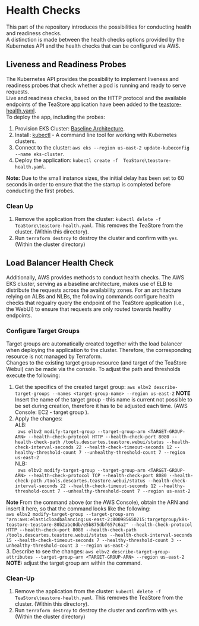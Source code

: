 # Health Checks

This part of the repository introduces the possibilities for conducting health and readiness checks.  
A distinction is made between the health checks options provided by the Kubernetes API and the health checks that can be configured via AWS.

## Liveness and Readiness Probes

The Kubernetes API provides the possibility to implement liveness and readiness probes that check whether a pod is running and ready to serve requests.  
Live and readiness checks, based on the HTTP protocol and the available endpoints of the TeaStore application have been added to the [teastore-health.yaml](https://github.com/frankakn/reliability-deployment/blob/main/Deployment/Reliability/HealthChecks/TeaStore/teastore-health.yaml).  
To deploy the app, including the probes:
1. Provision EKS Cluster: [Baseline Architecture](https://github.com/frankakn/reliability-deployment/tree/main/Deployment/BaselineArchitecture).
2. Install: [kubectl](https://kubernetes.io/de/docs/tasks/tools/install-kubectl/) - A command line tool for working with Kubernetes clusters.
3. Connect to the cluster: ``aws eks --region us-east-2 update-kubeconfig --name eks-cluster``.
4. Deploy the application: `` kubectl create -f  TeaStore\teastore-health.yaml ``.

**Note:** Due to the small instance sizes, the initial delay has been set to 60 seconds in order to ensure that the the startup is completed before conducting the first probes. 

### Clean Up

1. Remove the application from the cluster: `` kubectl delete -f  TeaStore\teastore-health.yaml ``. This removes the TeaStore from the cluster. (Within this directory).
2. Run ``terraform destroy`` to destroy the cluster and confirm with ``yes``. (Within the cluster directory)

## Load Balancer Health Check

Additionally, AWS provides methods to conduct health checks. The AWS EKS cluster, serving as a baseline architecture, makes use of ELB to distribute the requests across the availability zones. For an architecture relying on ALBs and NLBs, the following commands configure health checks that regualry query the endpoint of the TeaStore application (i.e., the WebUI) to ensure that requests are only routed towards healthy endpoints. 

### Configure Target Groups 

Target groups are automatically created together with the load balancer when deploying the application to the cluster. Therefore, the corresponding resource is not managed by Terraform.  
Changes to the existing target group resource (and target of the TeaStore Webui) can be made via the console. To adjust the path and thresholds execute the following:

1. Get the specifics of the created target group: ``aws elbv2 describe-target-groups --names <target-group-name> --region us-east-2``  **NOTE** Insert the name of the target group - this name is current not possible to be set during creation, therefore it has to be adjusted each time. (AWS Console: EC2 - target group ).
2. Apply the changes:   
ALB:   
`` aws elbv2 modify-target-group --target-group-arn <TARGET-GROUP-ARN> --health-check-protocol HTTP --health-check-port 8080 --health-check-path /tools.descartes.teastore.webui/status --health-check-interval-seconds 22 --health-check-timeout-seconds 12 --healthy-threshold-count 7 --unhealthy-threshold-count 7 --region us-east-2``    
NLB:   
`` aws elbv2 modify-target-group --target-group-arn <TARGET-GROUP-ARN> --health-check-protocol TCP --health-check-port 8080 --health-check-path /tools.descartes.teastore.webui/status --health-check-interval-seconds 22 --health-check-timeout-seconds 12 --healthy-threshold-count 7 --unhealthy-threshold-count 7 --region us-east-2``  

**Note** From the command above (or the AWS Console), obtain the ARN and insert it here, so that the command looks like the following:   
``aws elbv2 modify-target-group --target-group-arn "arn:aws:elasticloadbalancing:us-east-2:800985650215:targetgroup/k8s-teastore-teastore-80b2abc0db/e5b875dbf657c6a2" --health-check-protocol HTTP --health-check-port 8080 --health-check-path /tools.descartes.teastore.webui/status --health-check-interval-seconds 15 --health-check-timeout-seconds 7 --healthy-threshold-count 3 --unhealthy-threshold-count 3 --region us-east-2``   
3. Describe to see the changes: ``aws elbv2 describe-target-group-attributes --target-group-arn <TARGET-GROUP-ARN> --region us-east-2``     
**NOTE:** adjust the target group arn within the command.


### Clean-Up

1. Remove the application from the cluster: `` kubectl delete -f  TeaStore\teastore-health.yaml ``. This removes the TeaStore from the cluster. (Within this directory).
2. Run ``terraform destroy`` to destroy the cluster and confirm with ``yes``. (Within the cluster directory)